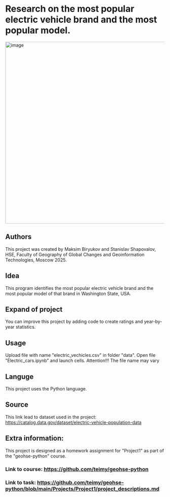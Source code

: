 # Research on the most popular electric vehicle brand and the most popular model.
<img width="860" height="573" alt="image" src="https://github.com/user-attachments/assets/84bc5d35-69bc-4f0e-929a-f6f5e3e85653" />

## Authors
This project was created by Maksim Biryukov and Stanislav Shapovalov, HSE, Faculty of Geography of Global Changes and Geoinformation Technologies, Moscow 2025. 
## Idea
This program identifies the most popular electric vehicle brand and the most popular model of that brand in Washington State, USA.
## Expand of project
You can improve this project by adding code to create ratings and year-by-year statistics.
## Usage
Upload file with name "electric_vechicles.csv" in folder "data". Open file "Electric_cars.ipynb" and launch cells. Attention!!! The file name may vary
## Languge 
This project uses the Python language.
## Source
This link lead to dataset used in the project: 
https://catalog.data.gov/dataset/electric-vehicle-population-data
## Extra information:
This project is designed as a homework assignment for "Project1" as part of the "geohse-python" course. 
### Link to course: https://github.com/teimy/geohse-python
### Link to task: https://github.com/teimy/geohse-python/blob/main/Projects/Project1/project_descriptions.md

